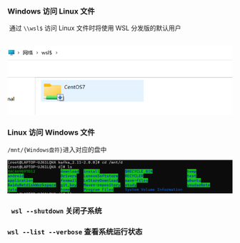 ### Windows 访问 Linux 文件

​	通过 `\\wsl$` 访问 Linux 文件时将使用 WSL 分发版的默认用户

​	![image-20230307001157049](img/windows与linux互相访问文件-img/image-20230307001157049.png)



### Linux 访问 Windows 文件

`/mnt/{Windows盘符}`进入对应的盘中

![image-20230307001453025](img/windows与linux互相访问文件-img/image-20230307001453025.png)


### ` wsl --shutdown` 关闭子系统

### `wsl --list --verbose` 查看系统运行状态

